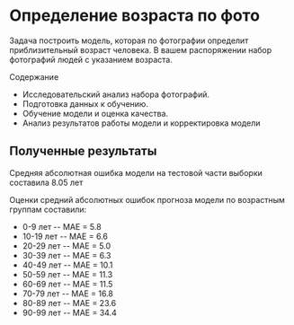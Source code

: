 # Определение возраста по фото

Задача построить модель, которая по фотографии определит приблизительный возраст человека. В вашем распоряжении набор фотографий людей с указанием возраста.

Содержание

* Исследовательский анализ набора фотографий.
* Подготовка данных к обучению.
* Обучение модели и оценка качества.
* Анализ результатов работы модели и корректировка модели

## Полученные результаты

Средняя абсолютная ошибка модели на тестовой части выборки составила 8.05 лет

Оценки средний абсолютных ошибок прогноза модели по возрастным группам составили:

* 0-9 лет -- MAE = 5.8
* 10-19 лет -- MAE = 6.6
* 20-29 лет -- MAE = 5.0
* 30-39 лет -- MAE = 6.3
* 40-49 лет -- MAE = 10.1
* 50-59 лет -- MAE = 11.3
* 60-69 лет -- MAE = 11.5
* 70-79 лет -- MAE = 16.8
* 80-89 лет -- MAE = 23.6
* 90-99 лет -- MAE = 34.4
